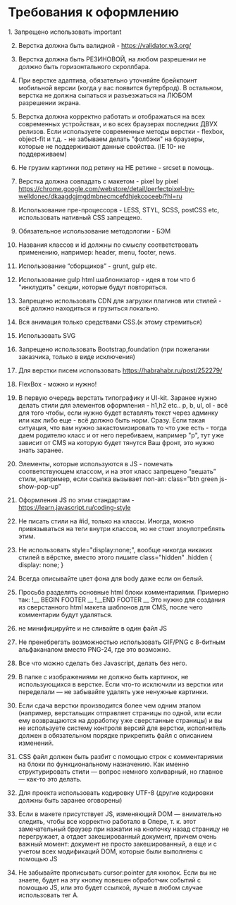 <h1>Требования к оформлению</h1>
1. Запрещено использовать important

2. Верстка должна быть валидной - https://validator.w3.org/

3. Верстка должна быть РЕЗИНОВОЙ, на любом разрешении не должно быть горизонтального скроллбара.

4. При верстке адаптива, обязательно уточняйте брейкпоинт мобильной версии (когда у вас появится бутерброд). В остальном, верстка не должна сыпаться и разъезжаться на ЛЮБОМ разрешении экрана.

5. Верстка должна корректно работать и отображаться на всех современных устройствах, и во всех браузерах последних ДВУХ релизов. Если используете современные методы верстки - flexbox, object-fit и т.д. - не забываем делать "фолбэки" на браузеры, которые не поддерживают данные свойства. (IE 10- не поддерживаем)

6. Не грузим картинки под ретину на НЕ ретине - srcset в помощь.

7. Верстка должна совпадать с макетом - pixel by pixel https://chrome.google.com/webstore/detail/perfectpixel-by-welldonec/dkaagdgjmgdmbnecmcefdhjekcoceebi?hl=ru

8. Использование пре-процессорв - LESS, STYL, SCSS, postCSS etc, использовать нативный CSS запрещено.

9. Обязательное использование методологии - БЭМ

10. Названия классов и id должны по смыслу соответствовать применению, например: header, menu, footer, news.

11. Использование “сборщиков” - grunt, gulp etc.

12. Использование gulp html шаблонизатор - идея в том что б "инклудить" секции, которые будут повторяться.

13. Запрещено использовать CDN для загрузки плагинов или стилей - всё должно находиться и грузиться локально.

14. Вся анимация только средствами CSS.(к этому стремиться)

15. Использовать SVG

16. Запрещено использовать Bootstrap,foundation (при пожелании заказчика, только в виде исключения)

17. Для верстки писем использовать https://habrahabr.ru/post/252279/

18. FlexBox - можно и нужно!

19. В первую очередь верстать типографику и UI-kit. Заранее нужно делать стили для элементов оформления - h1,h2 etc.. p, b, ul, ol - всё для того чтобы, если нужно будет вставлять текст через админку или как либо еще - всё должно быть норм. Сразу. Если такая ситуация, что вам нужно закастомизировать то что уже есть - тогда даем родителю класс и от него перебиваем, например "p", тут уже зависит от CMS на которую будет тянутся Ваш фронт, это нужно знать заранее.

20. Элементы, которые используются в JS - помечать соответствующем классом, и на этот класс запрещено “вешать” стили, например, если ссылка вызывает поп-ап: class=”btn green js-show-pop-up”

21. Оформления JS по этим стандартам - https://learn.javascript.ru/coding-style

22. Не писать стили на #id, только на классы. Иногда, можно привязываться на теги внутри классов, но не стоит злоупотреблять этим.

23. Не использовать style="display:none;", вообще никогда никаких стилей в вёрстке, вместо этого пишите class="hidden" .hidden { display: none; }

24. Всегда описывайте цвет фона для body даже если он белый.

25. Просьба разделять основные html блоки комментариями. Примерно так:
            !__ BEGIN FOOTER __
            !__END FOOTER __ 
Это нужно для создания из сверстанного html макета шаблонов для CMS, после чего комментарии будут удаляться.

26. не минифицируйте и не сливайте в один файл JS

27. Не пренебрегать возможностью использовать GIF/PNG с 8-битным альфаканалом вместо PNG-24, где это возможно.

28. Все что можно сделать без Javascript, делать без него.

29. В папке с изображениями не должно быть картинок, не использующихся в верстке. Если что-то исключили из верстки или переделали — не забывайте удалять уже ненужные картинки.

30. Если сдача верстки производится более чем одним этапом (например, верстальщик отправляет страницы по одной, или если ему возвращаются на доработку уже сверстанные страницы) и вы не используете систему контроля версий для верстки, исполнитель должен в обязательном порядке прикрепить файл с описанием изменений.

31. CSS файл должен быть разбит с помощью строк с комментариями на блоки по функциональному назначению. Как именно структурировать стили — вопрос немного холиварный, но главное — как-то это делать.

32. Для проекта использовать кодировку UTF-8 (другие кодировки должны быть заранее оговорены)

33. Если в макете присутствует JS, изменяющий DOM — внимательно следить, чтобы все корректно работало в Опере, т. к. этот замечательный браузер при нажатии на кнопочку назад страницу не перегружает, а отдает закешированный документ, причем очень важный момент: документ не просто закешированный, а еще и с учетом всех модификаций DOM, которые были выполнены с помощью JS

34. Не забывайте прописывать cursor:pointer для кнопок. Если вы не знаете, будет на эту кнопку повешен обработчик событий с помощью JS, или это будет ссылкой, лучше в любом случае использовать тег А.

